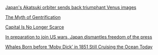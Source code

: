 <a href="http://www.cnet.com/news/japans-akatsuki-orbiter-sends-back-triumphant-venus-images/#ftag=CAD590a51e" target="_blank">Japan's Akatsuki orbiter sends back triumphant Venus images</a>

<a href="http://www.slate.com/articles/news_and_politics/politics/2015/01/the_gentrification_myth_it_s_rare_and_not_as_bad_for_the_poor_as_people.single.html" target="_blank">The Myth of Gentrification</a>

<a href="http://continuations.com/post/134920840275/capital-is-no-longer-scarce" target="_blank">Capital Is No Longer Scarce</a>

<a href="https://freedom.press/blog/2015/12/preparation-join-us-wars-japan-dismantles-freedom-press" target="_blank">In preparation to join US wars, Japan dismantles freedom of the press</a>

<a href="http://www.adaptnetwork.com/environment-nature/whales-born-before-moby-dick-cruising-ocean-today/" target="_blank">
Whales Born before ‘Moby Dick’ in 1851 Still Cruising the Ocean Today</a>
